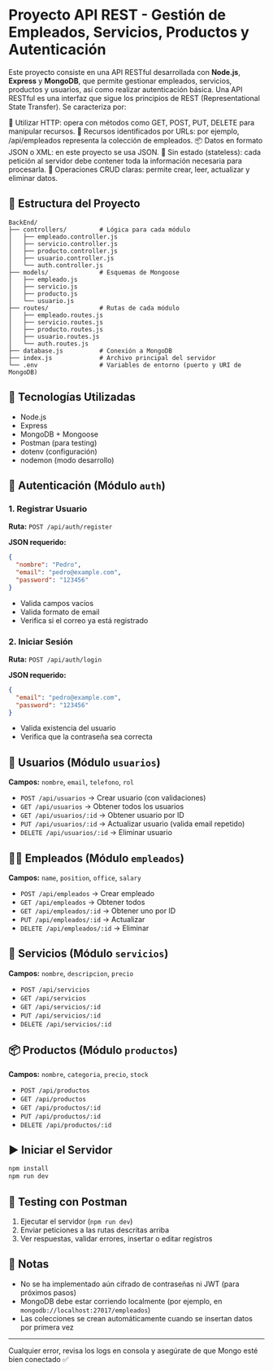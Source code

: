 # Proyecto API REST - Gestión de Empleados, Servicios, Productos y Autenticación

Este proyecto consiste en una API RESTful desarrollada con **Node.js**, **Express** y **MongoDB**, que permite gestionar empleados, servicios, productos y usuarios, así como realizar autenticación básica.
Una API RESTful es una interfaz que sigue los principios de REST (Representational State Transfer). Se caracteriza por:

📍 Utilizar HTTP: opera con métodos como GET, POST, PUT, DELETE para manipular recursos.
🧩 Recursos identificados por URLs: por ejemplo, /api/empleados representa la colección de empleados.
📦 Datos en formato JSON o XML: en este proyecto se usa JSON.
🔁 Sin estado (stateless): cada petición al servidor debe contener toda la información necesaria para procesarla.
🔄 Operaciones CRUD claras: permite crear, leer, actualizar y eliminar datos.

## 📁 Estructura del Proyecto

```
BackEnd/
├── controllers/         # Lógica para cada módulo
│   ├── empleado.controller.js
│   ├── servicio.controller.js
│   ├── producto.controller.js
│   ├── usuario.controller.js
│   └── auth.controller.js
├── models/              # Esquemas de Mongoose
│   ├── empleado.js
│   ├── servicio.js
│   ├── producto.js
│   └── usuario.js
├── routes/              # Rutas de cada módulo
│   ├── empleado.routes.js
│   ├── servicio.routes.js
│   ├── producto.routes.js
│   ├── usuario.routes.js
│   └── auth.routes.js
├── database.js          # Conexión a MongoDB
├── index.js             # Archivo principal del servidor
└── .env                 # Variables de entorno (puerto y URI de MongoDB)
```

## 🚀 Tecnologías Utilizadas

* Node.js
* Express
* MongoDB + Mongoose
* Postman (para testing)
* dotenv (configuración)
* nodemon (modo desarrollo)

## 🔐 Autenticación (Módulo `auth`)

### 1. Registrar Usuario

**Ruta:** `POST /api/auth/register`

**JSON requerido:**

```json
{
  "nombre": "Pedro",
  "email": "pedro@example.com",
  "password": "123456"
}
```

* Valida campos vacíos
* Valida formato de email
* Verifica si el correo ya está registrado

### 2. Iniciar Sesión

**Ruta:** `POST /api/auth/login`

**JSON requerido:**

```json
{
  "email": "pedro@example.com",
  "password": "123456"
}
```

* Valida existencia del usuario
* Verifica que la contraseña sea correcta

## 👤 Usuarios (Módulo `usuarios`)

**Campos:** `nombre`, `email`, `telefono`, `rol`

* `POST /api/usuarios` → Crear usuario (con validaciones)
* `GET /api/usuarios` → Obtener todos los usuarios
* `GET /api/usuarios/:id` → Obtener usuario por ID
* `PUT /api/usuarios/:id` → Actualizar usuario (valida email repetido)
* `DELETE /api/usuarios/:id` → Eliminar usuario

## 👨‍💼 Empleados (Módulo `empleados`)

**Campos:** `name`, `position`, `office`, `salary`

* `POST /api/empleados` → Crear empleado
* `GET /api/empleados` → Obtener todos
* `GET /api/empleados/:id` → Obtener uno por ID
* `PUT /api/empleados/:id` → Actualizar
* `DELETE /api/empleados/:id` → Eliminar

## 🧰 Servicios (Módulo `servicios`)

**Campos:** `nombre`, `descripcion`, `precio`

* `POST /api/servicios`
* `GET /api/servicios`
* `GET /api/servicios/:id`
* `PUT /api/servicios/:id`
* `DELETE /api/servicios/:id`

## 📦 Productos (Módulo `productos`)

**Campos:** `nombre`, `categoria`, `precio`, `stock`

* `POST /api/productos`
* `GET /api/productos`
* `GET /api/productos/:id`
* `PUT /api/productos/:id`
* `DELETE /api/productos/:id`

## ▶️ Iniciar el Servidor

```bash
npm install
npm run dev
```

## 🧪 Testing con Postman

1. Ejecutar el servidor (`npm run dev`)
2. Enviar peticiones a las rutas descritas arriba
3. Ver respuestas, validar errores, insertar o editar registros

## 📌 Notas

* No se ha implementado aún cifrado de contraseñas ni JWT (para próximos pasos)
* MongoDB debe estar corriendo localmente (por ejemplo, en `mongodb://localhost:27017/empleados`)
* Las colecciones se crean automáticamente cuando se insertan datos por primera vez

---

Cualquier error, revisa los logs en consola y asegúrate de que Mongo esté bien conectado ✅
